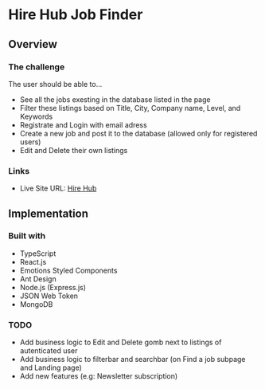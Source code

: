 # Hire Hub Job Finder

## Overview

### The challenge

The user should be able to…
  - See all the jobs exesting in the database listed in the page
  - Filter these listings based on Title, City, Company name, Level, and Keywords 
  - Registrate and Login with email adress
  - Create a new job and post it to the database (allowed only for registered users)
  - Edit and Delete their own listings

### Links

- Live Site URL: [Hire Hub](https://hire-hub.herokuapp.com/)

## Implementation

### Built with

- TypeScript
- React.js
- Emotions Styled Components
- Ant Design
- Node.js (Express.js)
- JSON Web Token
- MongoDB

### TODO

- Add business logic to Edit and Delete gomb next to listings of autenticated user
- Add business logic to filterbar and searchbar (on Find a job subpage and Landing page)
- Add new features (e.g: Newsletter subscription)
